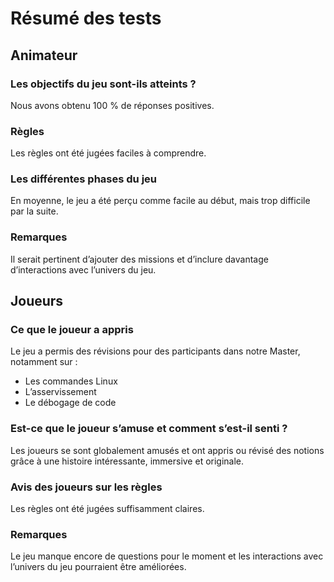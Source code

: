# Résumé des tests  

## Animateur  

### Les objectifs du jeu sont-ils atteints ?  
Nous avons obtenu 100 % de réponses positives.  

### Règles  
Les règles ont été jugées faciles à comprendre.  

### Les différentes phases du jeu  
En moyenne, le jeu a été perçu comme facile au début, mais trop difficile par la suite.  

### Remarques  
Il serait pertinent d’ajouter des missions et d’inclure davantage d’interactions avec l’univers du jeu.  

## Joueurs  

### Ce que le joueur a appris  
Le jeu a permis des révisions pour des participants dans notre Master, notamment sur :  
* Les commandes Linux  
* L’asservissement  
* Le débogage de code  

### Est-ce que le joueur s’amuse et comment s’est-il senti ?  
Les joueurs se sont globalement amusés et ont appris ou révisé des notions grâce à une histoire intéressante, immersive et originale.  

### Avis des joueurs sur les règles  
Les règles ont été jugées suffisamment claires.  

### Remarques  
Le jeu manque encore de questions pour le moment et les interactions avec l’univers du jeu pourraient être améliorées.  

